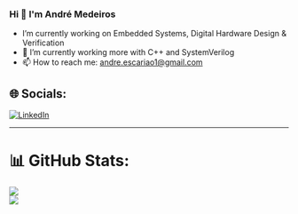 ### Hi 👋 I'm André Medeiros

- I’m currently working on Embedded Systems, Digital Hardware Design & Verification
- 🔭 I’m currently working more with C++ and SystemVerilog
- 📫 How to reach me: andre.escariao1@gmail.com

## 🌐 Socials:
[![LinkedIn](https://img.shields.io/badge/LinkedIn-%230077B5.svg?logo=linkedin&logoColor=white)](https://www.linkedin.com/in/andreemedeiros/) <hr>

# 📊 GitHub Stats:

![](https://github-readme-stats.vercel.app/api/top-langs/?username=AlPrime2k1&hide=javascript,html,css&theme=radical&hide_border=false&include_all_commits=true&count_private=false&layout=compact)<br>
![](https://github-readme-streak-stats.herokuapp.com/?user=AlPrime2k1&theme=dark&hide_border=false)<br>
